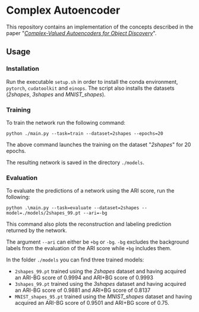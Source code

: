 # Complex Autoencoder

This repository contains an implementation of the concepts described in the paper "[*Complex-Valued Autoencoders for Object Discovery*](https://arxiv.org/abs/2204.02075)".

## Usage

### Installation
Run the executable `setup.sh` in order to install the conda environment, `pytorch`, `cudatoolkit` and `einops`. The script also installs the datasets (*2shapes*, *3shapes* and *MNIST_shapes*).

### Training
To train the network run the following command:
```
python ./main.py --task=train --dataset=2shapes --epochs=20
```
The above command launches the training on the dataset "*2shapes*" for 20 epochs.

The resulting network is saved in the directory `./models`.

### Evaluation
To evaluate the predictions of a network using the ARI score, run the following:
```
python .\main.py --task=evaluate --dataset=2shapes --model=./models/2shapes_99.pt --ari=-bg
```
This command also plots the reconstruction and labeling prediction returned by the network.

The argument `--ari` can either be `+bg` or `-bg`. `-bg` excludes the background labels from the evaluation of the ARI score while `+bg` includes them.

In the folder `./models` you can find three trained models:
 - `2shapes_99.pt` trained using the *2shapes* dataset and having acquired an ARI-BG score of 0.9994 and ARI+BG score of 0.9993
 - `3shapes_99.pt` trained using the *3shapes* dataset and having acquired an ARI-BG score of 0.9881 and ARI+BG score of 0.8137
 - `MNIST_shapes_95.pt` trained using the *MNIST_shapes* dataset and having acquired an ARI-BG score of 0.9501 and ARI+BG score of 0.75.
